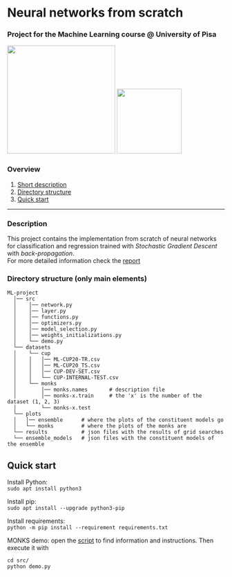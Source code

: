 # Neural networks from scratch
### Project for the Machine Learning course @ University of Pisa<br>
<img width=250px src="https://cv-tricks.com/wp-content/uploads/2018/09/Neural-Network-Architecures.jpg" /> <img width=150px src="https://www.plan4res.eu/wp-content/uploads/2018/02/University-of-Pisa-Italy.png" />

### Overview
1. [Short description](#description)
2. [Directory structure](#directory-structure-only-main-elements)
3. [Quick start](#quick-start)
---

### Description
This project contains the implementation from scratch of neural networks for classification and regression
trained with _Stochastic Gradient Descent_ with _back-propagation_.<br>
For more detailed information check the [report](report.pdf)

### Directory structure (only main elements)
```
ML-project
  │── src
  │    │── network.py
  │    │── layer.py
  │    │── functions.py
  │    │── optimizers.py
  │    │── model_selection.py
  │    │── weights_initializations.py
  │    └── demo.py
  └── datasets
  │    └── cup
  │    │   │── ML-CUP20-TR.csv
  │    │   │── ML-CUP20_TS.csv
  │    │   │── CUP-DEV-SET.csv
  │    │   └── CUP-INTERNAL-TEST.csv
  │    └── monks
  │        │── monks.names       # description file
  │        │── monks-x.train     # the 'x' is the number of the dataset (1, 2, 3)
  │        └── monks-x.test
  └── plots
  │   │── ensemble      # where the plots of the constituent models go
  │   └── monks         # where the plots of the monks are
  └── results           # json files with the results of grid searches
  └── ensemble_models   # json files with the constituent models of the ensemble
```

## Quick start
Install Python:<br>
`sudo apt install python3`

Install pip:<br>
`sudo apt install --upgrade python3-pip`

Install requirements:<br>
`python -m pip install --requirement requirements.txt`

MONKS demo: open the [script](src/demo.py) to find information and instructions.
Then execute it with
```
cd src/
python demo.py
```
